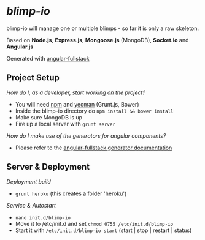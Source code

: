 # _blimp-io_

blimp-io will manage one or multiple blimps - so far it is only a raw skeleton.

Based on **Node.js**, **Express.js**, **Mongoose.js** (MongoDB), **Socket.io** and **Angular.js**

Generated with [angular-fullstack][1]

## Project Setup

_How do I, as a developer, start working on the project?_ 

 - You will need [npm][2] and [yeoman][3] (Grunt.js, Bower)
 - Inside the blimp-io directory do `npm install && bower install`
 - Make sure MongoDB is up
 - Fire up a local server with `grunt server`

_How do I make use of the generators for angular components?_ 

 - Please refer to the [angular-fullstack generator documentation][4]



## Server & Deployment

_Deployment build_ 

 - `grunt heroku` (this creates a folder 'heroku')

_Service & Autostart_

 - `nano init.d/blimp-io`
 - Move it to /etc/init.d and set `chmod 0755 /etc/init.d/blimp-io`
 - Start it with `/etc/init.d/blimp-io start` (start | stop | restart | status)
 

  [1]: https://github.com/DaftMonk/generator-angular-fullstack
  [2]: http://nodejs.org/download/
  [3]: http://yeoman.io/
  [4]: https://github.com/DaftMonk/generator-angular-fullstack#generators
